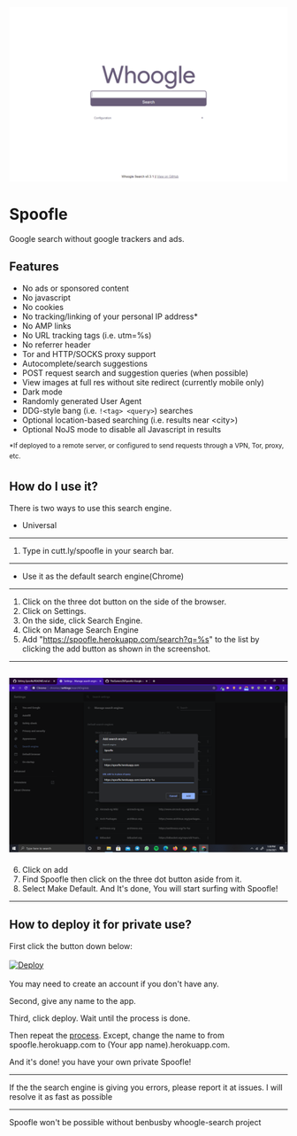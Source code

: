 ![spooflesplash](https://github.com/TheGamerz29/Spoofle/raw/main/Screenshot%20(23).png)
# Spoofle
Google search without google trackers and ads.

## Features
- No ads or sponsored content
- No javascript
- No cookies
- No tracking/linking of your personal IP address\*
- No AMP links
- No URL tracking tags (i.e. utm=%s)
- No referrer header
- Tor and HTTP/SOCKS proxy support
- Autocomplete/search suggestions
- POST request search and suggestion queries (when possible)
- View images at full res without site redirect (currently mobile only)
- Dark mode
- Randomly generated User Agent
- DDG-style bang (i.e. `!<tag> <query>`) searches
- Optional location-based searching (i.e. results near \<city\>)
- Optional NoJS mode to disable all Javascript in results

<sup>*If deployed to a remote server, or configured to send requests through a VPN, Tor, proxy, etc.</sup>

## How do I use it?

There is two ways to use this search engine.

- Universal
---

1. Type in cutt.ly/spoofle in your search bar.<br>
---

- Use it as the default search engine(Chrome)
---

1. Click on the three dot button on the side of the browser.
2. Click on Settings.
3. On the side, click Search Engine.
4. Click on Manage Search Engine
5. Add "https://spoofle.herokuapp.com/search?q=%s" to the list by clicking the add button as shown in the screenshot.<br>
---
![spoofle1](https://github.com/TheGamerz29/Spoofle/raw/main/Screenshot%20(21).png)
---
6. Click on add
7. Find Spoofle then click on the three dot button aside from it.
8. Select Make Default.
And It's done, You will start surfing with Spoofle!
---

## How to deploy it for private use?

First click the button down below:<br>
<br>
[![Deploy](https://www.herokucdn.com/deploy/button.svg)](https://heroku.com/deploy?template=https://github.com/benbusby/whoogle-search/tree/heroku-app)<br>
<br>
You may need to create an account if you don't have any.<br>

Second, give any name to the app.<br>

Third, click deploy. Wait until the process is done.

Then repeat the [process](https://github.com/TheGamerz29/Spoofle#how-do-i-use-it). Except, change the name to from spoofle.herokuapp.com to (Your app name).herokuapp.com.<br>

And it's done! you have your own private Spoofle!

---

If the the search engine is giving you errors, please report it at issues. I will resolve it as fast as possible

---

Spoofle won't be possible without benbusby whoogle-search project

